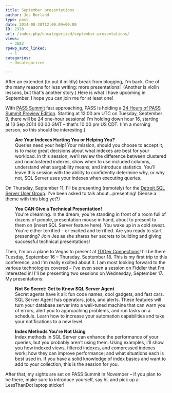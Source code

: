 ```yaml
---
title: September presentations
author: Jes Borland
type: post
date: 2014-08-28T12:00:09+00:00
ID: 2920
url: /index.php/uncategorized/september-presentations/
views:
  - 3682
rp4wp_auto_linked:
  - 1
categories:
  - Uncategorized

---
```

After an extended (to put it mildly) break from blogging, I'm back. One of the many reasons for less writing: more presentations!  (Another is violin lessons, but that's another story.) Here is what I have upcoming in September. I hope you can join me for at least one!

With <a href="http://www.sqlpass.org/summit/2014/Home.aspx" target="_blank">PASS Summit</a> fast approaching, PASS is holding a <a href="http://www.sqlpass.org/24hours/2014/summitpreview/About.aspx" target="_blank">24 Hours of PASS Summit Preview Edition</a>. Starting at 12:00 am UTC on Tuesday, September 9, there will be 24 one-hour sessions! I'm holding down hour 16, starting at 10 Sep 2014 03:00 GMT – that's 10:00 pm US CDT. (I'm a morning person, so this should be interesting.)

<p style="padding-left: 30px">
  <strong>Are Your Indexes Hurting You or Helping You?</strong><br /> Queries need your help! Your mission, should you choose to accept it, is to make great decisions about what indexes are best for your workload. In this session, we'll review the difference between clustered and nonclustered indexes, show when to use included columns, understand what sargability means, and introduce statistics. You'll leave this session with the ability to confidently determine why, or why not, SQL Server uses your indexes when executing queries.
</p>

On Thursday, September 11, I'll be presenting (remotely) for the <a href="http://detroit.sqlpass.org/" target="_blank">Detroit SQL Server User Group</a>. I've been asked to talk about...presenting! (Sense a theme with this blog yet?)

<p style="padding-left: 30px">
  <strong>You CAN Give a Technical Presentation!</strong><br /> You're dreaming. In the dream, you're standing in front of a room full of dozens of people, presentation mouse in hand, about to present to them on (insert SQL Server feature here). You wake up in a cold sweat. You're either terrified – or excited and terrified. Are you ready to start presenting? Join Jes as she shares her secrets to building and giving successful technical presentations!
</p>

Then, I'm on a plane to Vegas to present at <a href="http://www.devconnections.com/Dev14/public/enter.aspx" target="_blank">IT/Dev Connections</a>! I'll be there Tuesday, September 16 – Thursday, September 18. This is my first trip to this conference, and I'm really excited about it. I am most looking forward to the various technologies covered – I've even seen a session on Fiddler that I'm interested in! I'll be presenting two sessions on Wednesday, September 17. My presentations:

<p style="padding-left: 30px">
  <strong>Not So Secret: Get to Know SQL Server Agent</strong><br /> Secret agents have it all: fun code names, cool gadgets, and fast cars. SQL Server Agent has operators, jobs, and alerts. These features will turn your database server into a well-tuned machine that can warn you of errors, alert you to approaching problems, and run tasks on a schedule. Learn how to increase your automation capabilities and take your notifications to a new level.
</p>

<p style="padding-left: 30px">
  <strong>Index Methods You're Not Using</strong><br /> Index methods in SQL Server can enhance the performance of your queries, but you probably aren't using them. Using examples, I'll show you how indexed views, filtered indexes, and compressed indexes work; how they can improve performance; and what situations each is best used in. If you have a solid knowledge of index basics and want to add to your collection, this is the session for you.
</p>

After that, my sights are set on PASS Summit in November – if you plan to be there, make sure to introduce yourself, say hi, and pick up a LessThanDot laptop sticker!